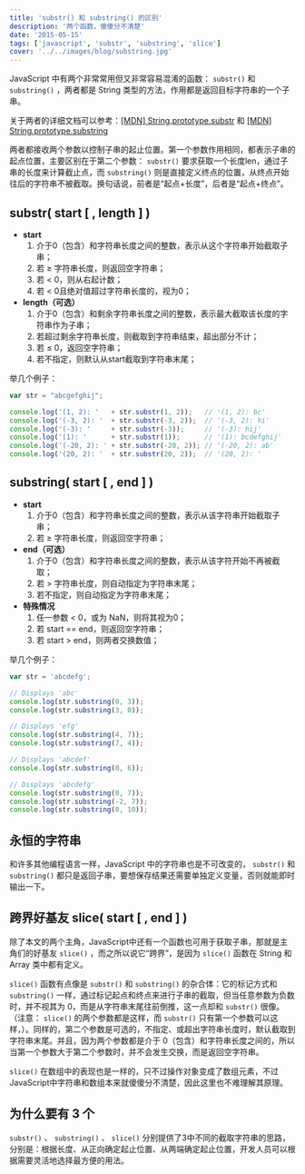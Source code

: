 ```yaml
---
title: 'substr() 和 substring() 的区别'
description: '两个函数，傻傻分不清楚'
date: '2015-05-15'
tags: ['javascript', 'substr', 'substring', 'slice']
cover: '../../images/blog/substring.jpg'
---
```


JavaScript 中有两个非常常用但又非常容易混淆的函数： `substr()` 和 `substring()` ，两者都是 String 类型的方法，作用都是返回目标字符串的一个子串。

关于两者的详细文档可以参考：<a target='_blank' href='https://developer.mozilla.org/en-US/docs/Web/JavaScript/Reference/Global_Objects/String/substr'>\[MDN\] String.prototype.substr</a> 和 <a target='_blank' href='https://developer.mozilla.org/en-US/docs/Web/JavaScript/Reference/Global_Objects/String/substring'>\[MDN\] String.prototype.substring</a>


两者都接收两个参数以控制子串的起止位置。第一个参数作用相同，都表示子串的起点位置，主要区别在于第二个参数： `substr()` 要求获取一个长度len，通过子串的长度来计算截止点，而 `substring()` 则是直接定义终点的位置，从终点开始往后的字符串不被截取。换句话说，前者是“起点+长度”，后者是“起点+终点”。

## substr( start [ , length ] )

- **start**
  1. 介于0（包含）和字符串长度之间的整数，表示从这个字符串开始截取子串；
  2. 若 &ge; 字符串长度，则返回空字符串；
  3. 若 &lt; 0，则从右起计数；
  4. 若 &lt; 0且绝对值超过字符串长度的，视为0；
- **length（可选）**
  1. 介于0（包含）和剩余字符串长度之间的整数，表示最大截取该长度的字符串作为子串；
  2. 若超过剩余字符串长度，则截取到字符串结束，超出部分不计；
  3. 若 &le; 0，返回空字符串；
  4. 若不指定，则默认从start截取到字符串末尾；

举几个例子：
```javascript
var str = "abcgefghij";

console.log('(1, 2): '   + str.substr(1, 2));   // '(1, 2): bc'
console.log('(-3, 2): '  + str.substr(-3, 2));  // '(-3, 2): hi'
console.log('(-3): '     + str.substr(-3));     // '(-3): hij'
console.log('(1): '      + str.substr(1));      // '(1): bcdefghij'
console.log('(-20, 2): ' + str.substr(-20, 2)); // '(-20, 2): ab'
console.log('(20, 2): '  + str.substr(20, 2));  // '(20, 2): '
```

## substring( start [ , end ] )

- **start**
  1. 介于0（包含）和字符串长度之间的整数，表示从该字符串开始截取子串；
  2. 若 &ge; 字符串长度，则返回空字符串；
- **end（可选）**
  1. 介于0（包含）和字符串长度之间的整数，表示从该字符开始不再被截取；
  2. 若 &gt; 字符串长度，则自动指定为字符串末尾；
  3. 若不指定，则自动指定为字符串末尾；
- **特殊情况**
  1. 任一参数 &lt; 0，或为 NaN，则将其视为0；
  2. 若 start == end，则返回空字符串；
  3. 若 start &gt; end，则两者交换数值；

举几个例子：
```javascript
var str = 'abcdefg';

// Displays 'abc'
console.log(str.substring(0, 3));
console.log(str.substring(3, 0));

// Displays 'efg'
console.log(str.substring(4, 7));
console.log(str.substring(7, 4));

// Displays 'abcdef'
console.log(str.substring(0, 6));

// Displays 'abcdefg'
console.log(str.substring(0, 7));
console.log(str.substring(-2, 7));
console.log(str.substring(0, 10));
```

## 永恒的字符串

和许多其他编程语言一样，JavaScript 中的字符串也是不可改变的， `substr()` 和 `substring()` 都只是返回子串，要想保存结果还需要单独定义变量，否则就能即时输出一下。

## 跨界好基友 slice( start [ , end ] )

除了本文的两个主角，JavaScript中还有一个函数也可用于获取子串，那就是主角们的好基友 `slice()` ，而之所以说它“跨界”，是因为 `slice()` 函数在 String 和 Array 类中都有定义。

 `slice()` 函数有点像是 `substr()` 和 `substring()` 的杂合体：它的标记方式和 `substring()` 一样，通过标记起点和终点来进行子串的截取，但当任意参数为负数时，并不视其为 0，而是从字符串末尾往前倒推，这一点却和 `substr()` 很像。（注意： `slice()` 的两个参数都是这样，而 `substr()` 只有第一个参数可以这样，）。同样的，第二个参数是可选的，不指定、或超出字符串长度时，默认截取到字符串末尾。并且，因为两个参数都是介于 0（包含）和字符串长度之间的，所以当第一个参数大于第二个参数时，并不会发生交换，而是返回空字符串。

 `slice()` 在数组中的表现也是一样的，只不过操作对象变成了数组元素，不过JavaScript中字符串和数组本来就傻傻分不清楚，因此这里也不难理解其原理。

## 为什么要有 3 个

 `substr()` 、 `substring()` 、 `slice()` 分别提供了3中不同的截取字符串的思路，分别是：根据长度、从正向确定起止位置、从两端确定起止位置，开发人员可以根据需要灵活地选择最方便的用法。